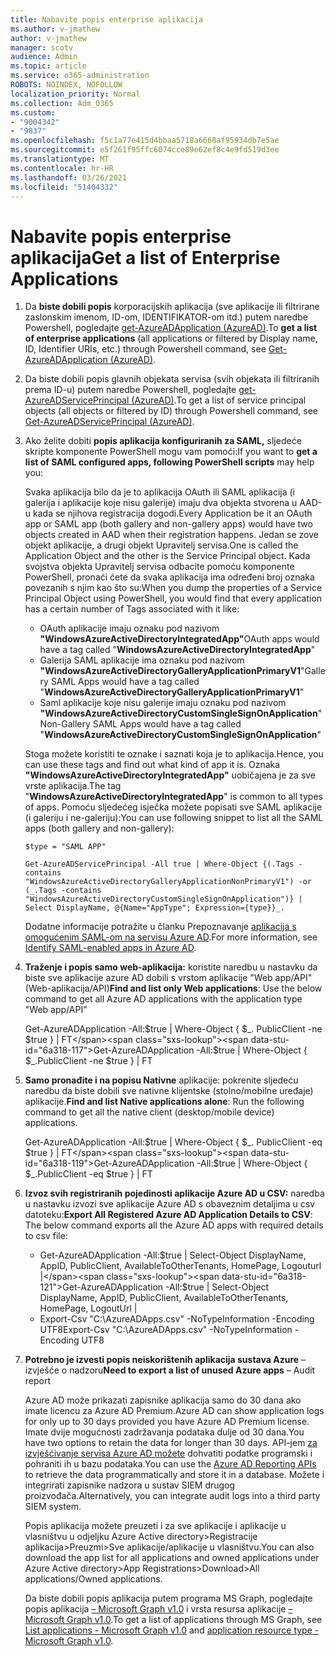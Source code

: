```yaml
---
title: Nabavite popis enterprise aplikacija
ms.author: v-jmathew
author: v-jmathew
manager: scotv
audience: Admin
ms.topic: article
ms.service: o365-administration
ROBOTS: NOINDEX, NOFOLLOW
localization_priority: Normal
ms.collection: Adm_O365
ms.custom:
- "9004342"
- "9837"
ms.openlocfilehash: f5c1a77e415d4bbaa5718a6668af95934db7e5ae
ms.sourcegitcommit: e5f261f95ffc6074cce89e62ef8c4e9fd519d3ee
ms.translationtype: MT
ms.contentlocale: hr-HR
ms.lasthandoff: 03/26/2021
ms.locfileid: "51404332"
---
```

# <a name="get-a-list-of-enterprise-applications"></a><span data-ttu-id="6a318-102">Nabavite popis enterprise aplikacija</span><span class="sxs-lookup"><span data-stu-id="6a318-102">Get a list of Enterprise Applications</span></span>

1. <span data-ttu-id="6a318-103">Da **biste dobili popis** korporacijskih aplikacija (sve aplikacije ili filtrirane zaslonskim imenom, ID-om, IDENTIFIKATOR-om itd.) putem naredbe Powershell, pogledajte [get-AzureADApplication (AzureAD)](https://docs.microsoft.com/powershell/module/azuread/get-azureadapplication).</span><span class="sxs-lookup"><span data-stu-id="6a318-103">To **get a list of enterprise applications** (all applications or filtered by Display name, ID, Identifier URIs, etc.) through Powershell command, see [Get-AzureADApplication (AzureAD)](https://docs.microsoft.com/powershell/module/azuread/get-azureadapplication).</span></span>
2. <span data-ttu-id="6a318-104">Da biste dobili popis glavnih objekata servisa (svih objekata ili filtriranih prema ID-u) putem naredbe Powershell, pogledajte [get-AzureADServicePrincipal (AzureAD)](https://docs.microsoft.com/powershell/module/azuread/get-azureadserviceprincipal).</span><span class="sxs-lookup"><span data-stu-id="6a318-104">To get a list of service principal objects (all objects or filtered by ID) through Powershell command, see [Get-AzureADServicePrincipal (AzureAD)](https://docs.microsoft.com/powershell/module/azuread/get-azureadserviceprincipal).</span></span>
3. <span data-ttu-id="6a318-105">Ako želite dobiti **popis aplikacija konfiguriranih za SAML,** sljedeće skripte komponente PowerShell mogu vam pomoći:</span><span class="sxs-lookup"><span data-stu-id="6a318-105">If you want to **get a list of SAML configured apps, following PowerShell scripts** may help you:</span></span>

    <span data-ttu-id="6a318-106">Svaka aplikacija bilo da je to aplikacija OAuth ili SAML aplikacija (i galerija i aplikacije koje nisu galerije) imaju dva objekta stvorena u AAD-u kada se njihova registracija dogodi.</span><span class="sxs-lookup"><span data-stu-id="6a318-106">Every Application be it an OAuth app or SAML app (both gallery and non-gallery apps) would have two objects created in AAD when their registration happens.</span></span> <span data-ttu-id="6a318-107">Jedan se zove objekt aplikacije, a drugi objekt Upravitelj servisa.</span><span class="sxs-lookup"><span data-stu-id="6a318-107">One is called the Application Object and the other is the Service Principal object.</span></span> <span data-ttu-id="6a318-108">Kada svojstva objekta Upravitelj servisa odbacite pomoću komponente PowerShell, pronaći ćete da svaka aplikacija ima određeni broj oznaka povezanih s njim kao što su:</span><span class="sxs-lookup"><span data-stu-id="6a318-108">When you dump the properties of a Service Principal Object using PowerShell, you would find that every application has a certain number of Tags associated with it like:</span></span>

    - <span data-ttu-id="6a318-109">OAuth aplikacije imaju oznaku pod nazivom **"WindowsAzureActiveDirectoryIntegratedApp"**</span><span class="sxs-lookup"><span data-stu-id="6a318-109">OAuth apps would have a tag called "**WindowsAzureActiveDirectoryIntegratedApp**"</span></span>
    - <span data-ttu-id="6a318-110">Galerija SAML aplikacije ima oznaku pod nazivom **"WindowsAzureActiveDirectoryGalleryApplicationPrimaryV1**"</span><span class="sxs-lookup"><span data-stu-id="6a318-110">Gallery SAML Apps would have a tag called "**WindowsAzureActiveDirectoryGalleryApplicationPrimaryV1**"</span></span>
    - <span data-ttu-id="6a318-111">Saml aplikacije koje nisu galerije imaju oznaku pod nazivom **"WindowsAzureActiveDirectoryCustomSingleSignOnApplication**"</span><span class="sxs-lookup"><span data-stu-id="6a318-111">Non-Gallery SAML Apps would have a tag called "**WindowsAzureActiveDirectoryCustomSingleSignOnApplication**"</span></span>

    <span data-ttu-id="6a318-112">Stoga možete koristiti te oznake i saznati koja je to aplikacija.</span><span class="sxs-lookup"><span data-stu-id="6a318-112">Hence, you can use these tags and find out what kind of app it is.</span></span> <span data-ttu-id="6a318-113">Oznaka **"WindowsAzureActiveDirectoryIntegratedApp"** uobičajena je za sve vrste aplikacija.</span><span class="sxs-lookup"><span data-stu-id="6a318-113">The tag "**WindowsAzureActiveDirectoryIntegratedApp**" is common to all types of apps.</span></span> <span data-ttu-id="6a318-114">Pomoću sljedećeg isječka možete popisati sve SAML aplikacije (i galeriju i ne-galeriju):</span><span class="sxs-lookup"><span data-stu-id="6a318-114">You can use following snippet to list all the SAML apps (both gallery and non-gallery):</span></span>

    `$type = "SAML APP"`

    `Get-AzureADServicePrincipal -All true | Where-Object {(.Tags -contains "WindowsAzureActiveDirectoryGalleryApplicationNonPrimaryV1") -or (_.Tags -contains "WindowsAzureActiveDirectoryCustomSingleSignOnApplication")} | Select DisplayName, @{Name="AppType"; Expression={type}}_.`

    <span data-ttu-id="6a318-115">Dodatne informacije potražite u članku Prepoznavanje [aplikacija s omogućenim SAML-om na servisu Azure AD](https://docs.microsoft.com/answers/questions/24259/identify-saml-enabled-apps-in-azure-ad.html).</span><span class="sxs-lookup"><span data-stu-id="6a318-115">For more information, see [Identify SAML-enabled apps in Azure AD](https://docs.microsoft.com/answers/questions/24259/identify-saml-enabled-apps-in-azure-ad.html).</span></span>

4. <span data-ttu-id="6a318-116">**Traženje i popis samo web-aplikacija:** koristite naredbu u nastavku da biste sve aplikacije azure AD dobili s vrstom aplikacije "Web app/API" (Web-aplikacija/API)</span><span class="sxs-lookup"><span data-stu-id="6a318-116">**Find and list only Web applications**: Use the below command to get all Azure AD applications with the application type "Web app/API"</span></span>

    <span data-ttu-id="6a318-117">Get-AzureADApplication -All:$true | Where-Object { $_. PublicClient -ne $true } | FT</span><span class="sxs-lookup"><span data-stu-id="6a318-117">Get-AzureADApplication -All:$true | Where-Object { $_.PublicClient -ne $true } | FT</span></span>
5. <span data-ttu-id="6a318-118">**Samo pronađite i na popisu Nativne** aplikacije: pokrenite sljedeću naredbu da biste dobili sve nativne klijentske (stolno/mobilne uređaje) aplikacije.</span><span class="sxs-lookup"><span data-stu-id="6a318-118">**Find and list Native applications alone**: Run the following command to get all the native client (desktop/mobile device) applications.</span></span>

    <span data-ttu-id="6a318-119">Get-AzureADApplication -All:$true | Where-Object { $_. PublicClient -eq $true } | FT</span><span class="sxs-lookup"><span data-stu-id="6a318-119">Get-AzureADApplication -All:$true | Where-Object { $_.PublicClient -eq $true } | FT</span></span>
6. <span data-ttu-id="6a318-120">**Izvoz svih registriranih pojedinosti aplikacije Azure AD u CSV:** naredba u nastavku izvozi sve aplikacije Azure AD s obaveznim detaljima u csv datoteku:</span><span class="sxs-lookup"><span data-stu-id="6a318-120">**Export All Registered Azure AD Application Details to CSV**: The below command exports all the Azure AD apps with required details to csv file:</span></span>

    - <span data-ttu-id="6a318-121">Get-AzureADApplication -All:$true | Select-Object DisplayName, AppID, PublicClient, AvailableToOtherTenants, HomePage, Logouturl |</span><span class="sxs-lookup"><span data-stu-id="6a318-121">Get-AzureADApplication -All:$true | Select-Object DisplayName, AppID, PublicClient, AvailableToOtherTenants, HomePage, LogoutUrl |</span></span>
    - <span data-ttu-id="6a318-122">Export-Csv "C:\AzureADApps.csv" -NoTypeInformation -Encoding UTF8</span><span class="sxs-lookup"><span data-stu-id="6a318-122">Export-Csv "C:\AzureADApps.csv" -NoTypeInformation -Encoding UTF8</span></span>

7. <span data-ttu-id="6a318-123">**Potrebno je izvesti popis neiskorištenih aplikacija sustava Azure** – izvješće o nadzoru</span><span class="sxs-lookup"><span data-stu-id="6a318-123">**Need to export a list of unused Azure apps** – Audit report</span></span>

    <span data-ttu-id="6a318-124">Azure AD može prikazati zapisnike aplikacija samo do 30 dana ako imate licencu za Azure AD Premium.</span><span class="sxs-lookup"><span data-stu-id="6a318-124">Azure AD can show application logs for only up to 30 days provided you have Azure AD Premium license.</span></span>
    <span data-ttu-id="6a318-125">Imate dvije mogućnosti zadržavanja podataka dulje od 30 dana.</span><span class="sxs-lookup"><span data-stu-id="6a318-125">You have two options to retain the data for longer than 30 days.</span></span> <span data-ttu-id="6a318-126">API-jem [za izvješćivanje servisa Azure AD možete](https://docs.microsoft.com/azure/active-directory/reports-monitoring/concept-reporting-api) dohvatiti podatke programski i pohraniti ih u bazu podataka.</span><span class="sxs-lookup"><span data-stu-id="6a318-126">You can use the [Azure AD Reporting APIs](https://docs.microsoft.com/azure/active-directory/reports-monitoring/concept-reporting-api) to retrieve the data programmatically and store it in a database.</span></span> <span data-ttu-id="6a318-127">Možete i integrirati zapisnike nadzora u sustav SIEM drugog proizvođača.</span><span class="sxs-lookup"><span data-stu-id="6a318-127">Alternatively, you can integrate audit logs into a third party SIEM system.</span></span>

    <span data-ttu-id="6a318-128">Popis aplikacija možete preuzeti i za sve aplikacije i aplikacije u vlasništvu u odjeljku Azure Active directory>Registracije aplikacija>Preuzmi>Sve aplikacije/aplikacije u vlasništvu.</span><span class="sxs-lookup"><span data-stu-id="6a318-128">You can also download the app list for all applications and owned applications under Azure Active directory>App Registrations>Download>All applications/Owned applications.</span></span>

    <span data-ttu-id="6a318-129">Da biste dobili popis aplikacija putem programa MS Graph, pogledajte popis aplikacija [– Microsoft Graph v1.0](https://docs.microsoft.com/graph/api/application-list) i vrsta resursa aplikacije [– Microsoft Graph v1.0](https://docs.microsoft.com/graph/api/resources/application).</span><span class="sxs-lookup"><span data-stu-id="6a318-129">To get a list of applications through MS Graph, see [List applications - Microsoft Graph v1.0](https://docs.microsoft.com/graph/api/application-list) and [application resource type - Microsoft Graph v1.0](https://docs.microsoft.com/graph/api/resources/application).</span></span>
